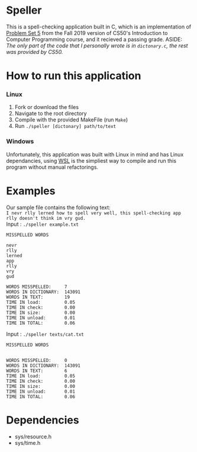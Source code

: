 # Speller
This is a spell-checking application built in C, which is an implementation of [Problem Set 5](https://cs50.harvard.edu/college/2019/fall/weeks/5/) from the Fall 2019 version 
of CS50's Introduction to Computer Programming course, and it recieved a passing grade. 
ASIDE: *The only part of the code that I personally wrote is in `dictonary.c`, the rest was provided by CS50.*

# How to run this application
### Linux
1. Fork or download the files 
2. Navigate to the root directory 
3. Compile with the provided MakeFile (run `Make`)
4. Run `./speller [dictonary] path/to/text`
### Windows
Unfortunately, this application was built with Linux in mind and has Linux dependancies, using [WSL](https://docs.microsoft.com/en-us/windows/wsl/install) is
the simpliest way to compile and run this program without manual refactorings.

# Examples
Our sample file contains the following text:  
`I nevr rlly lerned how to spell very well, this spell-checking app rlly doesn't think im vry gud.`  
Input : `./speller example.txt`  
```console
MISSPELLED WORDS

nevr
rlly
lerned
app
rlly
vry
gud

WORDS MISSPELLED:     7
WORDS IN DICTIONARY:  143091
WORDS IN TEXT:        19
TIME IN load:         0.05
TIME IN check:        0.00
TIME IN size:         0.00
TIME IN unload:       0.01
TIME IN TOTAL:        0.06
```
Input : `./speller texts/cat.txt`  
```console
MISSPELLED WORDS


WORDS MISSPELLED:     0
WORDS IN DICTIONARY:  143091
WORDS IN TEXT:        6
TIME IN load:         0.05
TIME IN check:        0.00
TIME IN size:         0.00
TIME IN unload:       0.01
TIME IN TOTAL:        0.06
```
# Dependencies
- sys/resource.h
- sys/time.h
